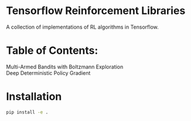 # Tensorflow Reinforcement Libraries
A collection of implementations of RL algorithms in Tensorflow.

# Table of Contents:
Multi-Armed Bandits with Boltzmann Exploration  
Deep Deterministic Policy Gradient

# Installation
```bash
pip install -e .
```
